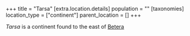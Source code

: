 +++
title = "Tarsa"
[extra.location.details]
population = ""
[taxonomies]
location_type = ["continent"]
parent_location = []
+++

*Tarsa* is a continent found to the east of [Betera](@/locations/betera/index.md)
